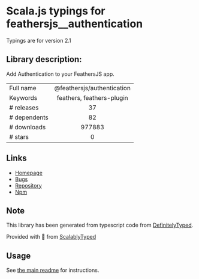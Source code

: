 
# Scala.js typings for feathersjs__authentication

Typings are for version 2.1

## Library description:
Add Authentication to your FeathersJS app.

|                    |                 |
| ------------------ | :-------------: |
| Full name          | @feathersjs/authentication |
| Keywords           | feathers, feathers-plugin |
| # releases         | 37 |
| # dependents       | 82 |
| # downloads        | 977883 |
| # stars            | 0 |

## Links
- [Homepage](https://feathersjs.com)
- [Bugs](https://github.com/feathersjs/feathers/issues)
- [Repository](https://github.com/feathersjs/feathers)
- [Npm](https://www.npmjs.com/package/%40feathersjs%2Fauthentication)
    


## Note
This library has been generated from typescript code from [DefinitelyTyped](https://definitelytyped.org).

Provided with :purple_heart: from [ScalablyTyped](https://github.com/oyvindberg/ScalablyTyped)

## Usage
See [the main readme](../../readme.md) for instructions.


